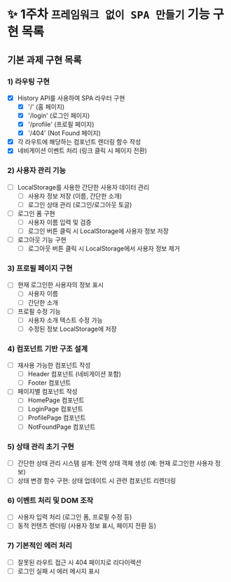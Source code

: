 # ✨ 1주차 `프레임워크 없이 SPA 만들기` 기능 구현 목록

## 기본 과제 구현 목록

### 1) 라우팅 구현 

- [x] History API를 사용하여 SPA 라우터 구현
  - [x] '/' (홈 페이지)
  - [x] '/login' (로그인 페이지)
  - [x] '/profile' (프로필 페이지)
  - [x] '/404' (Not Found 페이지)
- [x] 각 라우트에 해당하는 컴포넌트 렌더링 함수 작성
- [x] 네비게이션 이벤트 처리 (링크 클릭 시 페이지 전환)

### 2) 사용자 관리 기능

- [ ] LocalStorage를 사용한 간단한 사용자 데이터 관리
    - [ ] 사용자 정보 저장 (이름, 간단한 소개)
    - [ ] 로그인 상태 관리 (로그인/로그아웃 토글)
- [ ] 로그인 폼 구현
    - [ ] 사용자 이름 입력 및 검증
    - [ ] 로그인 버튼 클릭 시 LocalStorage에 사용자 정보 저장
- [ ] 로그아웃 기능 구현
    - [ ] 로그아웃 버튼 클릭 시 LocalStorage에서 사용자 정보 제거

### 3) 프로필 페이지 구현

- [ ] 현재 로그인한 사용자의 정보 표시
    - [ ] 사용자 이름
    - [ ] 간단한 소개
- [ ] 프로필 수정 기능
    - [ ] 사용자 소개 텍스트 수정 가능
    - [ ] 수정된 정보 LocalStorage에 저장

### 4) 컴포넌트 기반 구조 설계

- [ ] 재사용 가능한 컴포넌트 작성
    - [ ] Header 컴포넌트 (네비게이션 포함)
    - [ ] Footer 컴포넌트
- [ ] 페이지별 컴포넌트 작성
    - [ ] HomePage 컴포넌트
    - [ ] LoginPage 컴포넌트
    - [ ] ProfilePage 컴포넌트
    - [ ] NotFoundPage 컴포넌트

### 5) 상태 관리 초기 구현

- [ ] 간단한 상태 관리 시스템 설계: 전역 상태 객체 생성 (예: 현재 로그인한 사용자 정보)
- [ ] 상태 변경 함수 구현: 상태 업데이트 시 관련 컴포넌트 리렌더링

### 6) 이벤트 처리 및 DOM 조작

- [ ] 사용자 입력 처리 (로그인 폼, 프로필 수정 등)
- [ ] 동적 컨텐츠 렌더링 (사용자 정보 표시, 페이지 전환 등)

### 7) 기본적인 에러 처리

- [ ] 잘못된 라우트 접근 시 404 페이지로 리다이렉션
- [ ] 로그인 실패 시 에러 메시지 표시
